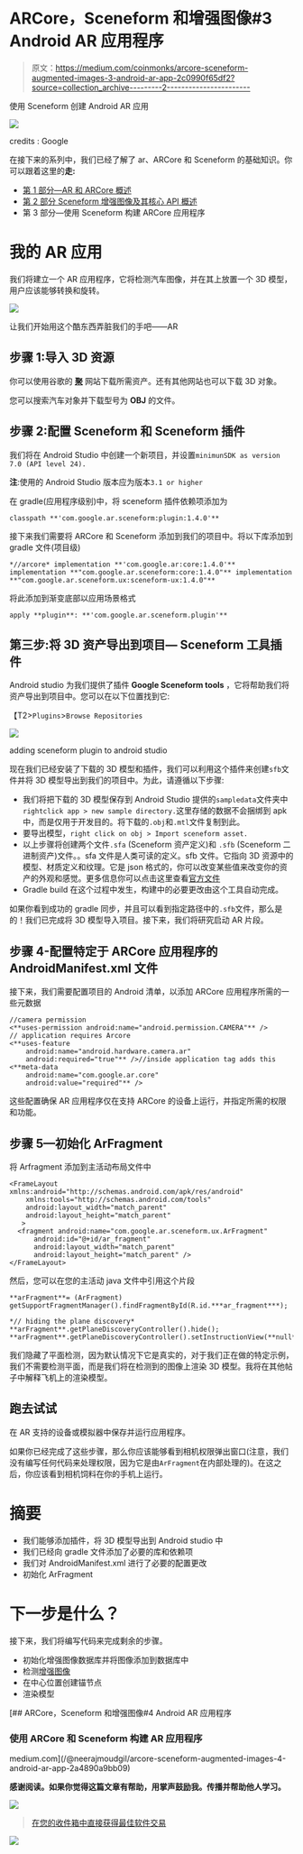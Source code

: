 # ARCore，Sceneform 和增强图像#3 Android AR 应用程序

> 原文：<https://medium.com/coinmonks/arcore-sceneform-augmented-images-3-android-ar-app-2c0990f65df2?source=collection_archive---------2----------------------->

使用 Sceneform 创建 Android AR 应用

![](img/c3310afff9375d770f972cdfa121cbba.png)

credits : Google

在接下来的系列中，我们已经了解了 ar、ARCore 和 Sceneform 的基础知识。你可以跟着这里的**走:**

*   [第 1 部分—AR 和 ARCore 概述](/coinmonks/arcore-and-sceneform-1-android-augmented-reality-2580e7446748)
*   [第 2 部分 Sceneform 增强图像及其核心 API 概述](/@neerajmoudgil/arcore-and-sceneform-2-android-augmented-reality-8108451cd484)
*   第 3 部分—使用 Sceneform 构建 ARCore 应用程序

# 我的 AR 应用

我们将建立一个 AR 应用程序，它将检测汽车图像，并在其上放置一个 3D 模型，用户应该能够转换和旋转。

![](img/5e215effd70aa476d2cbe920b5b9f0f6.png)

让我们开始用这个酷东西弄脏我们的手吧——AR

## 步骤 1:导入 3D 资源

你可以使用谷歌的 [**聚**](https://poly.google.com/) 网站下载所需资产。还有其他网站也可以下载 3D 对象。

您可以搜索汽车对象并下载型号为 **OBJ** 的文件。

## 步骤 2:配置 Sceneform 和 Sceneform 插件

我们将在 Android Studio 中创建一个新项目，并设置`minimunSDK as version 7.0 (API level 24).`

**注**:使用的 Android Studio 版本应为版本`3.1 or higher`

在 gradle(应用程序级别)中，将 sceneform 插件依赖项添加为

```
classpath **'com.google.ar.sceneform:plugin:1.4.0'**
```

接下来我们需要将 ARCore 和 Sceneform 添加到我们的项目中。将以下库添加到 gradle 文件(项目级)

```
*//arcore* implementation **'com.google.ar:core:1.4.0'** implementation **"com.google.ar.sceneform:core:1.4.0"** implementation **"com.google.ar.sceneform.ux:sceneform-ux:1.4.0"**
```

将此添加到渐变底部以应用场景格式

```
apply **plugin**: **'com.google.ar.sceneform.plugin'**
```

## **第三步:将 3D 资产导出到项目— Sceneform 工具插件**

Android studio 为我们提供了插件 **Google Sceneform tools** ，它将帮助我们将资产导出到项目中。您可以在以下位置找到它:

【T2>`Plugins`>`Browse Repositories`

![](img/4dfdd8fa4d7ffe5982d0688f90cf4e9e.png)

adding sceneform plugin to android studio

现在我们已经安装了下载的 3D 模型和插件，我们可以利用这个插件来创建`sfb`文件并将 3D 模型导出到我们的项目中。为此，请遵循以下步骤:

*   我们将把下载的 3D 模型保存到 Android Studio 提供的`sampledata`文件夹中`rightclick app > new sample directory.`这里存储的数据不会捆绑到 apk 中，而是仅用于开发目的。将下载的`.obj`和`.mtl`文件复制到此。
*   要导出模型，`right click on obj > Import sceneform asset.`
*   以上步骤将创建两个文件`.sfa` (Sceneform 资产定义)和 `.sfb` (Sceneform 二进制资产)文件。。sfa 文件是人类可读的定义。sfb 文件。它指向 3D 资源中的模型、材质定义和纹理。它是 json 格式的，你可以改变某些值来改变你的资产的外观和感觉。更多信息你可以点击这里查看[官方文件](https://developers.google.com/ar/develop/java/sceneform/sfa)
*   Gradle build 在这个过程中发生，构建中的必要更改由这个工具自动完成。

如果你看到成功的 gradle 同步，并且可以看到指定路径中的`.sfb`文件，那么是的！我们已完成将 3D 模型导入项目。接下来，我们将研究启动 AR 片段。

## 步骤 4-配置特定于 ARCore 应用程序的 AndroidManifest.xml 文件

接下来，我们需要配置项目的 Android 清单，以添加 ARCore 应用程序所需的一些元数据

```
//camera permission
<**uses-permission android:name="android.permission.CAMERA"** /> 
// application requires Arcore
<**uses-feature
    android:name="android.hardware.camera.ar"
    android:required="true"** />//inside application tag adds this
<**meta-data
    android:name="com.google.ar.core"
    android:value="required"** />
```

这些配置确保 AR 应用程序仅在支持 ARCore 的设备上运行，并指定所需的权限和功能。

## **步骤 5—初始化 ArFragment**

将 Arfragment 添加到主活动布局文件中

```
<FrameLayout xmlns:android="http://schemas.android.com/apk/res/android"
    xmlns:tools="http://schemas.android.com/tools"
    android:layout_width="match_parent"
    android:layout_height="match_parent"
   >
  <fragment android:name="com.google.ar.sceneform.ux.ArFragment"
      android:id="@+id/ar_fragment"
      android:layout_width="match_parent"
      android:layout_height="match_parent" />
</FrameLayout>
```

然后，您可以在您的主活动 java 文件中引用这个片段

```
**arFragment**= (ArFragment)  getSupportFragmentManager().findFragmentById(R.id.***ar_fragment***);

*// hiding the plane discovery* **arFragment**.getPlaneDiscoveryController().hide();
**arFragment**.getPlaneDiscoveryController().setInstructionView(**null**);
```

我们隐藏了平面检测，因为默认情况下它是真实的，对于我们正在做的特定示例，我们不需要检测平面，而是我们将在检测到的图像上渲染 3D 模型。我将在其他帖子中解释飞机上的渲染模型。

## 跑去试试

在 AR 支持的设备或模拟器中保存并运行应用程序。

如果你已经完成了这些步骤，那么你应该能够看到相机权限弹出窗口(注意，我们没有编写任何代码来处理权限，因为它是由`ArFragment`在内部处理的)。在这之后，你应该看到相机饲料在你的手机上运行。

# 摘要

*   我们能够添加插件，将 3D 模型导出到 Android studio 中
*   我们已经向 gradle 文件添加了必要的库和依赖项
*   我们对 AndroidManifest.xml 进行了必要的配置更改
*   初始化 ArFragment

# 下一步是什么？

接下来，我们将编写代码来完成剩余的步骤。

*   初始化增强图像数据库并将图像添加到数据库中
*   检测[增强图像](https://developers.google.com/ar/develop/java/augmented-images/)
*   在中心位置创建锚节点
*   渲染模型

[](/@neerajmoudgil/arcore-sceneform-augmented-images-4-android-ar-app-2a4890a9bb09) [## ARCore，Sceneform 和增强图像#4 Android AR 应用程序

### 使用 ARCore 和 Sceneform 构建 AR 应用程序

medium.com](/@neerajmoudgil/arcore-sceneform-augmented-images-4-android-ar-app-2a4890a9bb09) 

**感谢阅读。如果你觉得这篇文章有帮助，用掌声鼓励我。传播并帮助他人学习。**

![](img/1fe26383361acfff51f623aa906e2165.png)

> [在您的收件箱中直接获得最佳软件交易](https://coincodecap.com/?utm_source=coinmonks)

[![](img/7c0b3dfdcbfea594cc0ae7d4f9bf6fcb.png)](https://coincodecap.com/?utm_source=coinmonks)